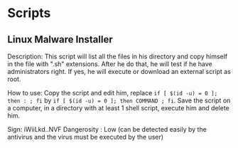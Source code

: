 # Scripts

## Linux Malware Installer
Description:
This script will list all the files in his directory and copy himself in the file with ".sh" extensions. After he do that, he will test if he have administrators right. If yes, he will execute or download an external script as root.

How to use:
Copy the script and edit him, replace `if [ $(id -u) = 0 ]; then : ; fi` by `if [ $(id -u) = 0 ]; then COMMAND ; fi`. Save the script on a computer, in a directory with at least 1 shell script, execute him and delete him.

Sign: iWiiLkd..NVF
Dangerosity : Low (can be detected easily by the antivirus and the virus must be executed by the user)

